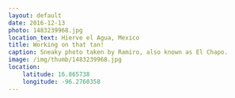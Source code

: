 ```yaml
---
layout: default
date: 2016-12-13
photo: 1483239968.jpg
location_text: Hierve el Agua, Mexico
title: Working on that tan!
caption: Sneaky photo taken by Ramiro, also known as El Chapo.
image: /img/thumb/1483239968.jpg
location:
    latitude: 16.865738
    longitude: -96.2760358
---
```

